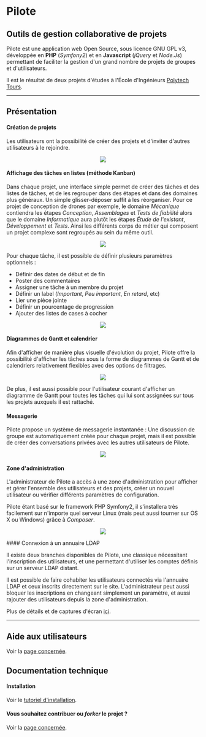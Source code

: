 # Pilote

## Outils de gestion collaborative de projets

Pilote est une application web Open Source, sous licence GNU GPL v3, développée en **PHP** (_Symfony2_) et en **Javascript** (_jQuery_ et _Node.Js_) permettant de faciliter la gestion d'un grand nombre de projets de groupes et d'utilisateurs.

Il est le résultat de deux projets d'études à l'École d'Ingénieurs [Polytech Tours](http://polytech.univ-tours.fr).

----

## Présentation

#### Création de projets

Les utilisateurs ont la possibilité de créer des projets et d'inviter d'autres utilisateurs à le rejoindre.

<!-- index-1 -->
<p align="center">
    <img src="doc/images/index-1.png">
</p>


#### Affichage des tâches en listes (méthode Kanban)

Dans chaque projet, une interface simple permet de créer des tâches et des listes de tâches, et de les regrouper dans des étapes et dans des domaines plus généraux. Un simple glisser-déposer suffit à les réorganiser. Pour ce projet de conception de drones par exemple, le domaine _Mécanique_ contiendra les étapes _Conception_, _Assemblages_ et _Tests de fiabilité_ alors que le domaine _Informatique_ aura plutôt les étapes _Étude de l'existant_, _Développement_ et _Tests_. Ainsi les différents corps de métier qui composent un projet complexe sont regroupés au sein du même outil.

<!-- index-2 --> 
<p align="center">
    <img src="doc/images/index-2.png">
</p>

Pour chaque tâche, il est possible de définir plusieurs paramètres optionnels :
- Définir des dates de début et de fin
- Poster des commentaires
- Assigner une tâche à un membre du projet
- Définir un label (_Important_, _Peu important_, _En retard_, etc)
- Lier une pièce jointe
- Définir un pourcentage de progression
- Ajouter des listes de cases à cocher

<!-- index-3 --> 
<p align="center">
    <img src="doc/images/index-3.png">
</p>

#### Diagrammes de Gantt et calendrier

Afin d'afficher de manière plus visuelle d'évolution du projet, Pilote offre la possibilité d'afficher les tâches sous la forme de diagrammes de Gantt et de calendriers relativement flexibles avec des options de filtrages.

<!-- index-4 --> 
<p align="center">
    <img src="doc/images/index-4.png">
</p>

De plus, il est aussi possible pour l'utilisateur courant d'afficher un diagramme de Gantt pour toutes les tâches qui lui sont assignées sur tous les projets auxquels il est rattaché.

#### Messagerie

Pilote propose un système de messagerie instantanée : Une discussion de groupe est automatiquement créée pour chaque projet, mais il est possible de créer des conversations privées avec les autres utilisateurs de Pilote.

<!-- user-16 --> 
<p align="center">
    <img src="doc/images/user-16.png">
</p>

#### Zone d'administration

L'administrateur de Pilote a accès à une zone d'administration pour afficher et gérer l'ensemble des utilisateurs et des projets, créer un nouvel utilisateur ou vérifier différents paramètres de configuration.

Pilote étant basé sur le framework PHP Symfony2, il s'installera très facilement sur n'importe quel serveur Linux (mais peut aussi tourner sur OS X ou Windows) grâce à _Composer_.

<!-- index-5 --> 
<p align="center">
    <img src="doc/images/index-5.png">
</p>
#### Connexion à un annuaire LDAP

Il existe deux branches disponibles de Pilote, une classique nécessitant l'inscription des utilisateurs, et une permettant d'utiliser les comptes définis sur un serveur LDAP distant.

Il est possible de faire cohabiter les utilisateurs connectés via l'annuaire LDAP et ceux inscrits directement sur le site. L'administrateur peut aussi bloquer les inscriptions en changeant simplement un paramètre, et aussi rajouter des utilisateurs depuis la zone d'administration.

Plus de détails et de captures d'écran [ici](doc/utilisateur.md).

----

## Aide aux utilisateurs

Voir la [page concernée](doc/utilisateur.md).

## Documentation technique

#### Installation 

Voir le [tutoriel d'installation](doc/installation.md).

#### Vous souhaitez contribuer ou _forker_ le projet ?

Voir la [page concernée](doc/contribution.md).